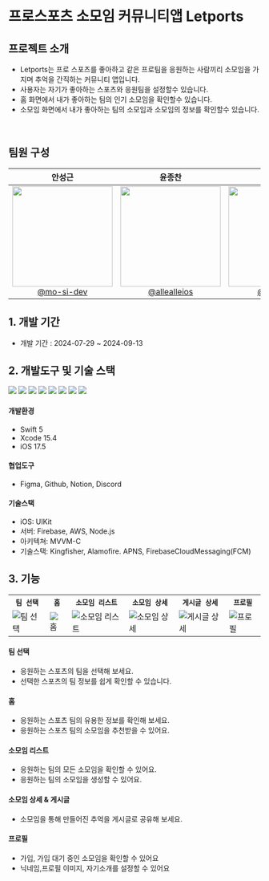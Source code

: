 
#  프로스포츠 소모임 커뮤니티앱 Letports

## 프로젝트 소개

- Letports는 프로 스포츠를 좋아하고 같은 프로팀을 응원하는 사람끼리 소모임을 가지며 추억을 간직하는 커뮤니티 앱입니다. 
- 사용자는 자기가 좋아하는 스포츠와 응원팀을 설정할수 있습니다.
- 홈 화면에서 내가 좋아하는 팀의 인기 소모임을 확인할수 있습니다. 
- 소모임 화면에서 내가 좋아하는 팀의 소모임과 소모임의 정보를 확인할수 있습니다.

<br>

## 팀원 구성

<div align="center">

| **안성근** | **윤종찬** | **이충현** | **한상현** | **홍준범** |
| :------: |  :------: | :------: | :------: | :------: |
| [<img src="https://avatars.githubusercontent.com/u/72062051?v=4" height=200 width=200> <br/> @mo-si-dev](https://github.com/mo-si-dev) | [<img src="https://avatars.githubusercontent.com/u/79854784?v=4" height=200 width=200> <br/> @allealleios](https://github.com/allealleios) | [<img src="https://avatars.githubusercontent.com/u/67133244?v=4" height=200 width=200> <br/> @iOS-Ruel](https://github.com/iOS-Ruel) | [<img src="https://avatars.githubusercontent.com/u/104310516?v=4" height=200 width=200> <br/> @yachae96 · he/him](https://github.com/yachae96) | [<img src="https://avatars.githubusercontent.com/u/164896129?v=4" height=200 width=200> <br/> @KuKaH](https://github.com/KuKaH) | 

</div>


## 1. 개발 기간


- 개발 기간 : 2024-07-29 ~ 2024-09-13


## 2. 개발도구 및 기술 스택

<img src="https://img.shields.io/badge/swift-F05138?style=for-the-badge&logo=swift&logoColor=white"> <img src="https://img.shields.io/badge/xcode-147EFB?style=for-the-badge&logo=xcode&logoColor=white"> <img src="https://img.shields.io/badge/figma-F24E1E?style=for-the-badge&logo=figma&logoColor=white"> <img src="https://img.shields.io/badge/github-181717?style=for-the-badge&logo=github&logoColor=white"> <img src="https://img.shields.io/badge/Notion-000000?style=for-the-badge&logo=notion&logoColor=black"> <img src="https://img.shields.io/badge/firebase-FFCA28?style=for-the-badge&logo=firebase&logoColor=white"> <img src="https://img.shields.io/badge/node.js-339933?style=for-the-badge&logo=node.js&logoColor=white"> <img src="https://img.shields.io/badge/aws-232F3E?style=for-the-badge&logo=amazon-aws&logoColor=white">

#### 개발환경
- Swift 5
- Xcode 15.4
- iOS 17.5
  
#### 협업도구 
- Figma, Github, Notion, Discord
  
#### 기술스택
- iOS: UIKit
- 서버: Firebase, AWS, Node.js
- 아키텍쳐: MVVM-C
- 기술스택: Kingfisher, Alamofire. APNS, FirebaseCloudMessaging(FCM)

## 3. 기능

<table align="center">
  <tr>
    <th><code>팀 선택</code></th> 
    <th><code>홈</code></th>
    <th><code>소모임 리스트</code></th>
    <th><code>소모임 상세</code></th>
    <th><code>게시글 상세</code></th>
    <th><code>프로필</code></th>
  </tr>
  <tr>
        <td><img src="https://github.com/user-attachments/assets/83c7c848-7281-440c-b1a1-0904fae7b3ee" alt="팀 선택"></td> 
    <td><img src="https://github.com/user-attachments/assets/4c04813a-5d8f-4671-acc5-ae85d5bf6ed3" alt="홈"></td>
    <td><img src="https://github.com/user-attachments/assets/c8904fa8-0a08-457e-90ba-62f8e0a0194d" alt="소모임 리스트"></td>
    <td><img src="https://github.com/user-attachments/assets/164923ba-44a8-4f12-9076-5398121d2771" alt="소모임 상세"></td>
    <td><img src="https://github.com/user-attachments/assets/98430324-071e-4229-a843-f0b1c8159ead" alt="게시글 상세"></td>
    <td><img src="https://github.com/user-attachments/assets/ad46e87d-1b4b-40c8-b68a-458706a9e879" alt="프로필"></td>
  </tr>
</table>

#### 팀 선택
- 응원하는 스포츠의 팀을 선택해 보세요.
- 선택한 스포츠의 팀 정보를 쉽게 확인할 수 있습니다.

#### 홈
- 응원하는 스포츠 팀의 유용한 정보를 확인해 보세요.
- 응원하는 스포츠 팀의 소모임을 추천받을 수 있어요.

#### 소모임 리스트
- 응원하는 팀의 모든 소모임을 확인할 수 있어요.
- 응원하는 팀의 소모임을 생성할 수 있어요.

#### 소모임 상세 & 게시글
- 소모임을 통해 만들어진 추억을 게시글로 공유해 보세요.

#### 프로필
- 가입, 가입 대기 중인 소모임을 확인할 수 있어요
- 닉네임,프로필 이미지, 자기소개를 설정할 수 있어요
